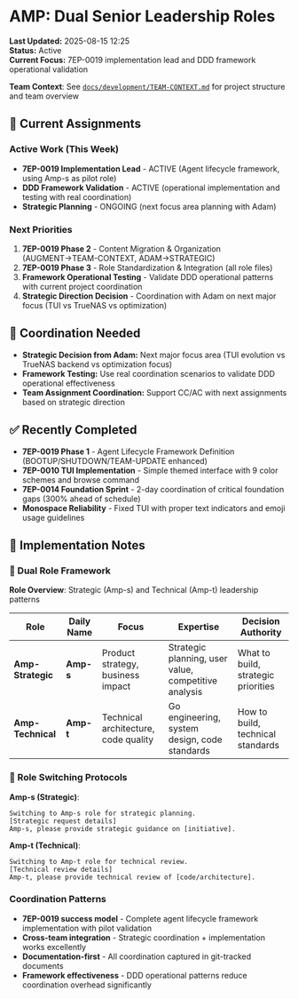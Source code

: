 # AMP: Dual Senior Leadership Roles

**Last Updated:** 2025-08-15 12:25  
**Status:** Active  
**Current Focus:** 7EP-0019 implementation lead and DDD framework operational validation

**Team Context**: See [`docs/development/TEAM-CONTEXT.md`](../TEAM-CONTEXT.md) for project structure and team overview

## 🎯 Current Assignments

### Active Work (This Week)
- **7EP-0019 Implementation Lead** - ACTIVE (Agent lifecycle framework, using Amp-s as pilot role)
- **DDD Framework Validation** - ACTIVE (operational implementation and testing with real coordination)
- **Strategic Planning** - ONGOING (next focus area planning with Adam)

### Next Priorities
1. **7EP-0019 Phase 2** - Content Migration & Organization (AUGMENT→TEAM-CONTEXT, ADAM→STRATEGIC)
2. **7EP-0019 Phase 3** - Role Standardization & Integration (all role files)
3. **Framework Operational Testing** - Validate DDD operational patterns with current project coordination
4. **Strategic Direction Decision** - Coordination with Adam on next major focus (TUI vs TrueNAS vs optimization)

## 🔗 Coordination Needed
- **Strategic Decision from Adam:** Next major focus area (TUI evolution vs TrueNAS backend vs optimization focus)
- **Framework Testing:** Use real coordination scenarios to validate DDD operational effectiveness
- **Team Assignment Coordination:** Support CC/AC with next assignments based on strategic direction

## ✅ Recently Completed
- **7EP-0019 Phase 1** - Agent Lifecycle Framework Definition (BOOTUP/SHUTDOWN/TEAM-UPDATE enhanced)
- **7EP-0010 TUI Implementation** - Simple themed interface with 9 color schemes and browse command
- **7EP-0014 Foundation Sprint** - 2-day coordination of critical foundation gaps (300% ahead of schedule)
- **Monospace Reliability** - Fixed TUI with proper text indicators and emoji usage guidelines

## 📝 Implementation Notes

### 🎯 Dual Role Framework
**Role Overview**: Strategic (Amp-s) and Technical (Amp-t) leadership patterns

| Role | Daily Name | Focus | Expertise | Decision Authority |
|------|------------|-------|-----------|-------------------|
| **Amp-Strategic** | **Amp-s** | Product strategy, business impact | Strategic planning, user value, competitive analysis | What to build, strategic priorities |
| **Amp-Technical** | **Amp-t** | Technical architecture, code quality | Go engineering, system design, code standards | How to build, technical standards |

### 🚀 Role Switching Protocols
**Amp-s (Strategic)**:
```
Switching to Amp-s role for strategic planning.
[Strategic request details]
Amp-s, please provide strategic guidance on [initiative].
```

**Amp-t (Technical)**:  
```
Switching to Amp-t role for technical review.
[Technical review details]
Amp-t, please provide technical review of [code/architecture].
```

### Coordination Patterns
- **7EP-0019 success model** - Complete agent lifecycle framework implementation with pilot validation
- **Cross-team integration** - Strategic coordination + implementation works excellently
- **Documentation-first** - All coordination captured in git-tracked documents
- **Framework effectiveness** - DDD operational patterns reduce coordination overhead significantly
